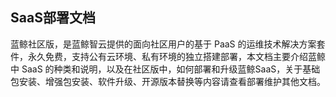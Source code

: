 ## SaaS部署文档

蓝鲸社区版，是蓝鲸智云提供的面向社区用户的基于 PaaS 的运维技术解决方案套件，永久免费，支持公有云环境、私有环境的独立搭建部署，本文档主要介绍蓝鲸中 SaaS 的种类和说明，以及在社区版中，如何部署和升级蓝鲸SaaS，关于基础包安装、增强包安装、软件升级、开源版本替换等内容请查看部署维护其他文档。
